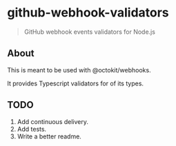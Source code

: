# github-webhook-validators

> GitHub webhook events validators for Node.js

About
-----
This is meant to be used with @octokit/webhooks.

It provides Typescript validators for of its types.

TODO
----
1. Add continuous delivery.
2. Add tests.
3. Write a better readme.